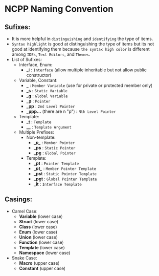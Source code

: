 # NCPP Naming Convention #
## Sufixes: ##
+ It is more helpful in `distinguishing` and `identifying` the type of items.
+ `Syntax highlight` is good at distinguishing the type of items but its not good at identifying them because `the syntax high color` is different among `IDEs`, `Text Editors`, and `Themes`.
+ List of Sufixes:
    + Interface, Enum:
        + **_i** : `Interface` (allow multiple inheritable but not allow public constructor)
    + Variable, Constant:
        + **_** : `Member Variable` (use for private or protected member only)
        + **_s** : `Static Variable`
        + **_g** : `Global Variable`
        + **_p** : `Pointer`
        + **_pp** : `2nd Level Pointer`
        + **_ppp...** (there are n "p") : `Nth Level Pointer`
    + Template:
        + **_t** : `Template`
        + **__** : `Template Argument`
    + Multiple Prefixes:
        + Non-template:
            + **\__p\__** : `Member Pointer`
            + **_ps** : `Static Pointer`
            + **_pg** : `Global Pointer`
        + Template:
            + **_pt** : `Pointer Template`
            + **\__pt\__** : `Member Pointer Template`
            + **_pst** : `Static Pointer Template`
            + **_pgt** : `Global Pointer Template`
            + **_it** : `Interface Template`

## Casings: ##
- Camel Case:
    + **Variable** (lower case)
    + **Struct** (lower case)
    + **Class** (lower case)
    + **Enum** (lower case)
    + **Union** (lower case)
    + **Function** (lower case)
    + **Template** (lower case)
    + **Namespace** (lower case)
- Snake Case:
    + **Macro** (upper case)
    + **Constant** (upper case)